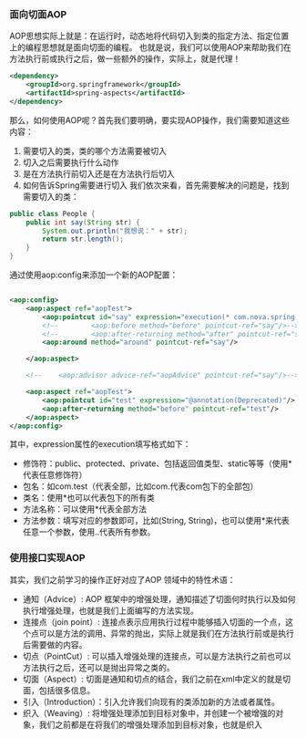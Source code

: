 ### 面向切面AOP
AOP思想实际上就是：在运行时，动态地将代码切入到类的指定方法、指定位置上的编程思想就是面向切面的编程。
也就是说，我们可以使用AOP来帮助我们在方法执行前或执行之后，做一些额外的操作，实际上，就是代理！
~~~xml
<dependency>
    <groupId>org.springframework</groupId>
    <artifactId>spring-aspects</artifactId>
</dependency>
~~~
那么，如何使用AOP呢？首先我们要明确，要实现AOP操作，我们需要知道这些内容：
1. 需要切入的类，类的哪个方法需要被切入
2. 切入之后需要执行什么动作
3. 是在方法执行前切入还是在方法执行后切入
4. 如何告诉Spring需要进行切入
我们依次来看，首先需要解决的问题是，找到需要切入的类：
~~~java
public class People {
    public int say(String str) {
        System.out.println("我想说：" + str);
        return str.length();
    }
}
~~~

通过使用aop:config来添加一个新的AOP配置：

~~~xml

<aop:config>
    <aop:aspect ref="aopTest">
        <aop:pointcut id="say" expression="execution(* com.nova.spring.entity.People.say(String))"/>
        <!--        <aop:before method="before" pointcut-ref="say"/>-->
        <!--        <aop:after-returning method="after" pointcut-ref="say"/>-->
        <aop:around method="around" pointcut-ref="say"/>

    </aop:aspect>

    <!--    <aop:advisor advice-ref="aopAdvice" pointcut-ref="say"/>-->

    <aop:aspect ref="aopTest">
        <aop:pointcut id="test" expression="@annotation(Deprecated)"/>
        <aop:after-returning method="before" pointcut-ref="test"/>
    </aop:aspect>
</aop:config>
~~~

其中，expression属性的execution填写格式如下：
* 修饰符：public、protected、private、包括返回值类型、static等等（使用*代表任意修饰符）
* 包名：如com.test（代表全部，比如com.代表com包下的全部包）
* 类名：使用*也可以代表包下的所有类
* 方法名称：可以使用*代表全部方法
* 方法参数：填写对应的参数即可，比如(String, String)，也可以使用*来代表任意一个参数，使用..代表所有参数。

### 使用接口实现AOP
其实，我们之前学习的操作正好对应了AOP 领域中的特性术语：
* 通知（Advice）: AOP 框架中的增强处理，通知描述了切面何时执行以及如何执行增强处理，也就是我们上面编写的方法实现。
* 连接点（join point）: 连接点表示应用执行过程中能够插入切面的一个点，这个点可以是方法的调用、异常的抛出，实际上就是我们在方法执行前或是执行后需要做的内容。
* 切点（PointCut）: 可以插入增强处理的连接点，可以是方法执行之前也可以方法执行之后，还可以是抛出异常之类的。
* 切面（Aspect）: 切面是通知和切点的结合，我们之前在xml中定义的就是切面，包括很多信息。
* 引入（Introduction）：引入允许我们向现有的类添加新的方法或者属性。
* 织入（Weaving）: 将增强处理添加到目标对象中，并创建一个被增强的对象，我们之前都是在将我们的增强处理添加到目标对象，也就是织入